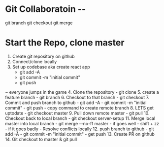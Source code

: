 # Git Collaboratoin --

git branch 
git checkout
git merge

# Start the Repo, clone master

1. Create git repository on github
2. Connect/clone locally
3. Set up codebase aka create react app
    - git add -A
    - git commit -m "initial commit"
    - git push

~ everyone jumps in the game
4. Clone the repository
    - git clone <past command github>
5. create a feature branch
    - git branch <branchName>
6. Checkout to that branch
    - git checkout <branchName>
7. Commit and push branch to github
    - git add -A
    - git commit -m "initial commit"
    - git push
    - copy command to create remote branch
8. LETS get uptodate 
    - git checkout master
9. Pull down remote master
    - git pull
10. Checkout back to local branch
    - git checkout server-setup
11. Merge local master into local branch
    - git merge --no-ff master
    - if goes well 
        - shift + zz
    - if it goes badly
        - Resolve conflicts locally
12. push branch to github
    - git add -A
    - git commit -m "initial commit"
    - get push
13. Create PR on github
14. Git checkout to master & git pull

